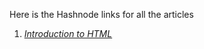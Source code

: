  Here is the Hashnode links for all the articles

1. *[Introduction to HTML](https://dahida.hashnode.dev/all-about-html)*